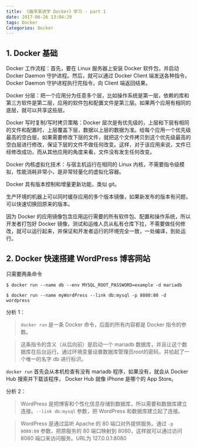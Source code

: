 ```yaml
---
title: 《循序渐进学 Docker》学习 - part 1
date: 2017-06-26 13:04:29
tags: Docker
Categories: Docker
---
```


## 1. Docker 基础

Docker 工作流程：首先，要在 Linux 服务器上安装 Docker 软件包，并启动 Docker Daemon 守护进程。然后，就可以通过 Docker Client 端发送各种指令，Docker Daemon 守护进程执行完指令，向 Client 端返回结果。

Docker 分层：把一个应用分为任意多个层，比如操作系统是第一层，依赖的库和第三方软件是第二层，应用的软件包和配置文件是第三层。如果两个应用有相同的底层，就可以共享这些层。

<!--more-->

Docker 写时复制/写时拷贝策略：Docker 层次是有优先级的，上层和下层有相同的文件和配置时，上层覆盖下层，数据以上层的数据为准。给每个应用一个优先级最高的空白层，如果需要修改下层的文件，就把这个文件拷贝到这个优先级最高的空白层进行修改，保证下层的文件不做任何改变。这样，对于该应用来说，文件已经修改成功，而从其他应用的角度来看，文件没有发生任何改变。


Docker 内核虚拟化技术：与宿主机运行在相同的 Linux 内核，不需要指令级模拟，性能消耗非常小，是非常轻量化的虚拟化容器。


Docker 具有版本控制和增量更新功能，类似 git。

生产环境的机器上可以同时缓存应用的多个版本镜像，如果新发布的版本有问题，可以快速切换回原来的版本。

因为 Docker 的应用镜像包含应用运行需要的所有软件包、配置和操作系统，所以开发者打包好 Docker 镜像，测试和运维人员从私有仓库下拉，不需要做任何修改，就可以运行起来，并保证和开发者运行的环境完全一致，一处编译，到处运行。


## 2. Docker 快速搭建 WordPress 博客网站

只需要两条命令

```
$ docker run --name db --env MYSQL_ROOT_PASSWORD=example -d mariadb

$ docker run --name myWordPress --link db:mysql -p 8080:80 -d wordpress
```

分析 1：

> `docker run` 是一条 Docker 命令，后面的所有内容都是 Docker 指令的参数。

> 这条指令的含义（从后向前）是启动一个 mariadb 数据库，并且让这个数据库在后台运行。通过环境变量设置数据库管理员root的密码，并给起了一个唯一的名字 db 进行标识。

`docker run` 首先会从本机检查有没有 mariadb 程序，如果没有，就会从 Docker Hub 搜索并下载该程序， Docker Hub 就像 iPhone 是哪个的 App Store。

分析 2：

> WordPress 是把博客和个性化信息存储到数据库，所以需要和数据库建立连接。`--link db:mysql` 参数，把 WordPress 和数据库建立起了连接。

> WordPress 是通过监听 Apache 的 80 端口对外提供服务。通过 `-p 8080:80` 参数，把原服务的 80
 端口映射到 8080，这样就可以通过访问 8080 端口来访问服务。URL为 127.0.0.1:8080
 



